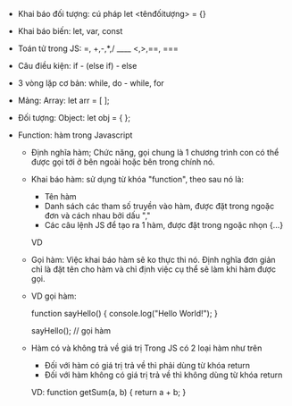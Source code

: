 - Khai báo đối tượng:
  cú pháp
  let <tênđốitượng> = {}

- Khai báo biến: let, var, const

- Toán tử trong JS: =, +,-,\*,/ \_\_\_\_ <,>,==, ===

- Câu điều kiện: if - (else if) - else

- 3 vòng lặp cơ bản: while, do - while, for

- Mảng: Array: let arr = [ ];

- Đối tượng: Object: let obj = { };

- Function: hàm trong Javascript

  - Định nghĩa hàm; Chức năng, gọi chung là 1 chương trình con có thể được gọi tới ở bên ngoài hoặc bên trong chính nó.

  - Khai báo hàm: sử dụng từ khóa "function", theo sau nó là:

    - Tên hàm
    - Danh sách các tham số truyền vào hàm, được đặt trong ngoặc đơn và cách nhau bởi dấu ","
    - Các câu lệnh JS để tạo ra 1 hàm, được đặt trong ngoặc nhọn {...}

    VD

  - Gọi hàm: Việc khai báo hàm sẽ ko thực thi nó. Định nghĩa đơn giản chỉ là đặt tên cho hàm và chỉ định việc cụ thể sẽ làm khi hàm được gọi.

  * VD gọi hàm:

    function sayHello() {
    console.log("Hello World!");
    }

    sayHello(); // gọi hàm

  - Hàm có và không trả về giá trị
    Trong JS có 2 loại hàm như trên

    - Đối với hàm có giá trị trả về thì phải dùng từ khóa return
    - Đối với hàm không có giá trị trả về thì không dùng từ khóa return

    VD:
    function getSum(a, b) {
    return a + b;
    }
